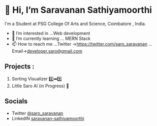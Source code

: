 <!---
saravanan-sathiyamoorthi/saravanan-sathiyamoorthi is a ✨ special ✨ repository because its `README.md` (this file) appears on your GitHub profile.
You can click the Preview link to take a look at your changes.
--->

# 👋 Hi, I’m Saravanan Sathiyamoorthi


I'm a Student at PSG College Of Arts and Science, Coimbatore , India.
- 👀 I’m interested in ...Web development
- 🌱 I’m currently learning ... MERN Stack
- 📫 How to reach me ...Twitter ->https://twitter.com/saro_saravanan ... Email->developer.saro@gmail.com 


## Projects :

1. Sorting Visualizer  0️⃣➡9️⃣
2. Little Saro AI (in Progress) 🧠


## Socials

 * Twitter [@saro_saravanan](https://twitter.com/saro_saravanan)
 * LinkedIN [saravanan-sathiyamoorthi](https://www.linkedin.com/in/saravanan-sathiyamoorthi/)
